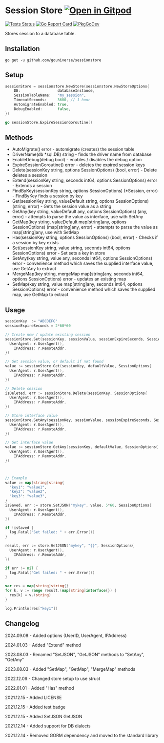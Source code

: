 # Session Store <a href="https://gitpod.io/#https://github.com/gouniverse/sessionstore" style="float:right:"><img src="https://gitpod.io/button/open-in-gitpod.svg" alt="Open in Gitpod" loading="lazy"></a>

[![Tests Status](https://github.com/gouniverse/sessionstore/actions/workflows/test.yml/badge.svg?branch=main)](https://github.com/gouniverse/sessionstore/actions/workflows/test.yml)
[![Go Report Card](https://goreportcard.com/badge/github.com/gouniverse/sessionstore)](https://goreportcard.com/report/github.com/gouniverse/sessionstore)
[![PkgGoDev](https://pkg.go.dev/badge/github.com/gouniverse/sessionstore)](https://pkg.go.dev/github.com/gouniverse/sessionstore)

Stores session to a database table.

## Installation
```
go get -u github.com/gouniverse/sessionstore
```

## Setup

```go
sessionStore = sessionstore.NewStore(sessionstore.NewStoreOptions{
	DB:                 databaseInstance,
	SessionTableName:   "my_session",
	TimeoutSeconds:     3600, // 1 hour
	AutomigrateEnabled: true,
	DebugEnabled:       false,
})

go sessionStore.ExpireSessionGoroutine()
```

## Methods

- AutoMigrate() error - automigrate (creates) the session table
- DriverName(db *sql.DB) string - finds the driver name from database
- EnableDebug(debug bool) - enables / disables the debug option
- ExpireSessionGoroutine() error - deletes the expired session keys
- Delete(sessionKey string, options SessionOptions) (bool, error)  - Delete deletes a session
- Extend(sessionKey string, seconds int64, options SessionOptions) error  - Extends a session
- FindByKey(sessionKey string, options SessionOptions) (*Session, error) - FindByKey finds a session by key
- Get(sessionKey string, valueDefault string, options SessionOptions) (string, error) - Gets the session value as a string
- GetAny(key string, valueDefault any, options SessionOptions) (any, error) - attempts to parse the value as interface, use with SetAny
- GetMap(key string, valueDefault map[string]any, options SessionOptions) (map[string]any, error) - attempts to parse the value as map[string]any, use with SetMap
- Has(sessionKey string, options SessionOptions) (bool, error) - Checks if a session by key exists
- Set(sessionKey string, value string, seconds int64, options SessionOptions) error - Set sets a key in store
- SetAny(key string, value any, seconds int64, options SessionOptions) error - convenience method which saves the supplied interface value, use GetAny to extract
- MergeMap(key string, mergeMap map[string]any, seconds int64, options SessionOptions) error - updates an existing map
- SetMap(key string, value map[string]any, seconds int64, options SessionOptions) error - convenience method which saves the supplied map, use GetMap to extract

## Usage

```go
sessionKey  := "ABCDEFG"
sessionExpireSeconds = 2*60*60

// Create new / update existing session
sessionStore.Set(sessionKey, sessionValue, sessionExpireSeconds, SessionOptions{
  UserAgent: r.UserAgent(),
	IPAddress: r.RemoteAddr,
})

// Get session value, or default if not found
value := sessionStore.Get(sessionKey, defaultValue, SessionOptions{
  UserAgent: r.UserAgent(),
	IPAddress: r.RemoteAddr,
})

// Delete session
isDeleted, err := sessionStore.Delete(sessionKey, SessionOptions{
  UserAgent: r.UserAgent(),
	IPAddress: r.RemoteAddr,
})
```



```go
// Store interface value
sessionStore.SetAny(sessionKey, sessionValue, sessionExpireSeconds, SessionOptions{
  UserAgent: r.UserAgent(),
	IPAddress: r.RemoteAddr,
})

// Get interface value
value := sessionStore.GetAny(sessionKey, defaultValue, SessionOptions{
  UserAgent: r.UserAgent(),
	IPAddress: r.RemoteAddr,
})



// Example
value := map[string]string{
  "key1": "value1",
  "key2": "value2",
  "key3": "value3",
}
isSaved, err := store.SetJSON("mykey", value, 5*60, SessionOptions{
  UserAgent: r.UserAgent(),
	IPAddress: r.RemoteAddr,
})

if !isSaved {
  log.Fatal("Set failed: " + err.Error())
}

result, err := store.GetJSON("mykey", "{}", SessionOptions{
  UserAgent: r.UserAgent(),
	IPAddress: r.RemoteAddr,
})

if err != nil {
  log.Fatal("Get failed: " + err.Error())
}

var res = map[string]string{}
for k, v := range result.(map[string]interface{}) {
  res[k] = v.(string)
}

log.Println(res["key1"])
```



## Changelog

2024.09.08 - Added options (UserID, UserAgent, IPAddress)

2024.01.03 - Added "Extend" method

2023.08.03 - Renamed "SetJSON", "GetJSON" methods to "SetAny", "GetAny"

2023.08.03 - Added "SetMap", "GetMap", "MergeMap" methods

2022.12.06 - Changed store setup to use struct

2022.01.01 - Added "Has" method

2021.12.15 - Added LICENSE

2021.12.15 - Added test badge

2021.12.15 - Added SetJSON GetJSON

2021.12.14 - Added support for DB dialects

2021.12.14 - Removed GORM dependency and moved to the standard library

